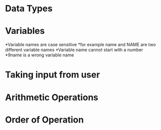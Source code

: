 # Data Types

# Variables
*Variable names are case sensitive
 *for example name and NAME are two different variable names
*Variable name cannot start with a number
 *9name is a wrong variable name

# Taking input from user

# Arithmetic Operations

# Order of Operation

